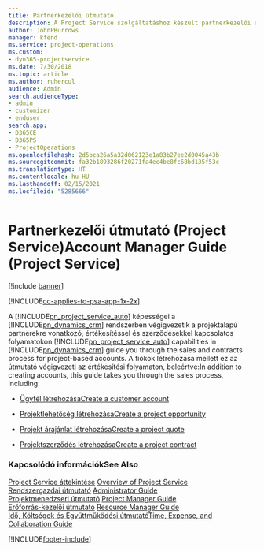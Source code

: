 ```yaml
---
title: Partnerkezelői útmutató
description: A Project Service szolgáltatáshoz készült partnerkezelői útmutató végigvezeti a projektalapú partnerekre vonatkozó, értékesítéssel és szerződésekkel kapcsolatos folyamatokon.
author: JohnPBurrows
manager: kfend
ms.service: project-operations
ms.custom:
- dyn365-projectservice
ms.date: 7/30/2018
ms.topic: article
ms.author: ruhercul
audience: Admin
search.audienceType:
- admin
- customizer
- enduser
search.app:
- D365CE
- D365PS
- ProjectOperations
ms.openlocfilehash: 2d5bca26a5a32d062123e1a83b27ee2d0045a43b
ms.sourcegitcommit: fa32b1893286f20271fa4ec4be8fc68bd135f53c
ms.translationtype: HT
ms.contentlocale: hu-HU
ms.lasthandoff: 02/15/2021
ms.locfileid: "5285666"
---
```

# <a name="account-manager-guide-project-service"></a><span data-ttu-id="2aaeb-103">Partnerkezelői útmutató (Project Service)</span><span class="sxs-lookup"><span data-stu-id="2aaeb-103">Account Manager Guide (Project Service)</span></span>

[!include [banner](../includes/psa-now-project-operations.md)]

[!INCLUDE[cc-applies-to-psa-app-1x-2x](../includes/cc-applies-to-psa-app-1x-2x.md)]

<span data-ttu-id="2aaeb-104">A [!INCLUDE[pn_project_service_auto](../includes/pn-project-service-auto.md)] képességei a [!INCLUDE[pn_dynamics_crm](../includes/pn-dynamics-crm.md)] rendszerben végigvezetik a projektalapú partnerekre vonatkozó, értékesítéssel és szerződésekkel kapcsolatos folyamatokon.</span><span class="sxs-lookup"><span data-stu-id="2aaeb-104">[!INCLUDE[pn_project_service_auto](../includes/pn-project-service-auto.md)] capabilities in [!INCLUDE[pn_dynamics_crm](../includes/pn-dynamics-crm.md)] guide you through the sales and contracts process for project-based accounts.</span></span> <span data-ttu-id="2aaeb-105">A fiókok létrehozása mellett ez az útmutató végigvezeti az értékesítési folyamaton, beleértve:</span><span class="sxs-lookup"><span data-stu-id="2aaeb-105">In addition to creating accounts, this guide takes you through the sales process, including:</span></span>  
  
-   [<span data-ttu-id="2aaeb-106">Ügyfél létrehozása</span><span class="sxs-lookup"><span data-stu-id="2aaeb-106">Create a customer account</span></span>](../psa/create-customer-account.md)  
  
-   [<span data-ttu-id="2aaeb-107">Projektlehetőség létrehozása</span><span class="sxs-lookup"><span data-stu-id="2aaeb-107">Create a project opportunity</span></span>](../psa/create-project-opportunity.md)  
  
-   [<span data-ttu-id="2aaeb-108">Projekt árajánlat létrehozása</span><span class="sxs-lookup"><span data-stu-id="2aaeb-108">Create a project quote</span></span>](../psa/create-project-quote.md)  
  
-   [<span data-ttu-id="2aaeb-109">Projektszerződés létrehozása</span><span class="sxs-lookup"><span data-stu-id="2aaeb-109">Create a project contract</span></span>](../psa/create-project-contract.md)  
  
  
### <a name="see-also"></a><span data-ttu-id="2aaeb-110">Kapcsolódó információk</span><span class="sxs-lookup"><span data-stu-id="2aaeb-110">See Also</span></span>  
 <span data-ttu-id="2aaeb-111">[Project Service áttekintése](../psa/overview.md) </span><span class="sxs-lookup"><span data-stu-id="2aaeb-111">[Overview of Project Service](../psa/overview.md) </span></span>  
 <span data-ttu-id="2aaeb-112">[Rendszergazdai útmutató](../psa/admin-guide.md) </span><span class="sxs-lookup"><span data-stu-id="2aaeb-112">[Administrator Guide](../psa/admin-guide.md) </span></span>  
 <span data-ttu-id="2aaeb-113">[Projektmenedzseri útmutató](../psa/project-manager-guide.md) </span><span class="sxs-lookup"><span data-stu-id="2aaeb-113">[Project Manager Guide](../psa/project-manager-guide.md) </span></span>  
 <span data-ttu-id="2aaeb-114">[Erőforrás-kezelői útmutató](../psa/resource-manager-guide.md) </span><span class="sxs-lookup"><span data-stu-id="2aaeb-114">[Resource Manager Guide](../psa/resource-manager-guide.md) </span></span>  
 [<span data-ttu-id="2aaeb-115">Idő, Költségek és Együttműködési útmutató</span><span class="sxs-lookup"><span data-stu-id="2aaeb-115">Time, Expense, and Collaboration Guide</span></span>](../psa/time-expense-collaboration-guide.md)


[!INCLUDE[footer-include](../includes/footer-banner.md)]